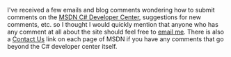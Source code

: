 I've received a few emails and blog comments wondering how to submit comments on the [MSDN C# Developer Center](http://msdn.microsoft.com/vcsharp), suggestions for new comments, etc. so I thought I would quickly mention that anyone who has any comment at all about the site should feel free to [email me](mailto:duncanma@microsoft.com). There is also a [Contact Us](http://register.microsoft.com/contactus30/contactus.asp?domain=msdn) link on each page of MSDN if you have any comments that go beyond the C# developer center itself.